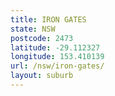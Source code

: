 ```yaml
---
title: IRON GATES
state: NSW
postcode: 2473
latitude: -29.112327
longitude: 153.410139
url: /nsw/iron-gates/
layout: suburb
---
```

